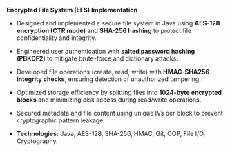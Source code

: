 **Encrypted File System (EFS) Implementation**

*   Designed and implemented a secure file system in Java using **AES-128 encryption (CTR mode)** and **SHA-256 hashing** to protect file confidentiality and integrity.
    
*   Engineered user authentication with **salted password hashing (PBKDF2)** to mitigate brute-force and dictionary attacks.
    
*   Developed file operations (create, read, write) with **HMAC-SHA256 integrity checks**, ensuring detection of unauthorized tampering.
    
*   Optimized storage efficiency by splitting files into **1024-byte encrypted blocks** and minimizing disk access during read/write operations.
    
*   Secured metadata and file content using unique IVs per block to prevent cryptographic pattern leakage.
    
*   **Technologies:** Java, AES-128, SHA-256, HMAC, Git, OOP, File I/O, Cryptography.
